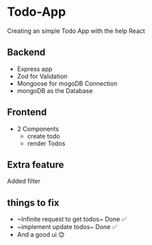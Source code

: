 # Todo-App

Creating an simple Todo App with the help React
## Backend

- Express app
- Zod for Validation
- Mongoose for mogoDB Connection
- mongoDB as the Database

## Frontend
-  2 Components
   - create todo
   - render Todos
## Extra feature
Added filter


## things to fix 
- ~Infinite request to get todos~ Done ✅
- ~implement update todos~ Done ✅
- And a good ui 😊


